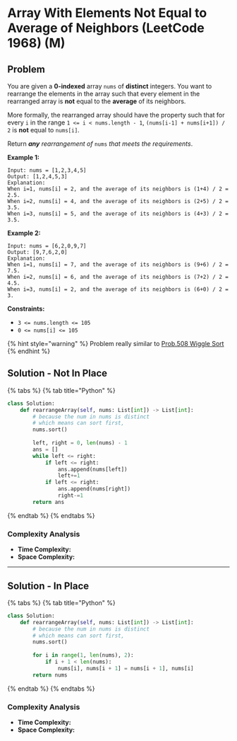 # Array With Elements Not Equal to Average of Neighbors (LeetCode 1968) (M)

## Problem&#x20;

You are given a **0-indexed** array `nums` of **distinct** integers. You want to rearrange the elements in the array such that every element in the rearranged array is **not** equal to the **average** of its neighbors.

More formally, the rearranged array should have the property such that for every `i` in the range `1 <= i < nums.length - 1`, `(nums[i-1] + nums[i+1]) / 2` is **not** equal to `nums[i]`.

Return _**any** rearrangement of_ `nums` _that meets the requirements_.

**Example 1:**

```
Input: nums = [1,2,3,4,5]
Output: [1,2,4,5,3]
Explanation:
When i=1, nums[i] = 2, and the average of its neighbors is (1+4) / 2 = 2.5.
When i=2, nums[i] = 4, and the average of its neighbors is (2+5) / 2 = 3.5.
When i=3, nums[i] = 5, and the average of its neighbors is (4+3) / 2 = 3.5.
```

**Example 2:**

```
Input: nums = [6,2,0,9,7]
Output: [9,7,6,2,0]
Explanation:
When i=1, nums[i] = 7, and the average of its neighbors is (9+6) / 2 = 7.5.
When i=2, nums[i] = 6, and the average of its neighbors is (7+2) / 2 = 4.5.
When i=3, nums[i] = 2, and the average of its neighbors is (6+0) / 2 = 3.
```

**Constraints:**

* `3 <= nums.length <= 105`
* `0 <= nums[i] <= 105`

{% hint style="warning" %}
Problem really similar to [Prob.508 Wiggle Sort](wiggle-sort-508-m.md)
{% endhint %}

## Solution - Not In Place

{% tabs %}
{% tab title="Python" %}
```python
class Solution:
    def rearrangeArray(self, nums: List[int]) -> List[int]:
        # because the num in nums is distinct
        # which means can sort first, 
        nums.sort()
        
        left, right = 0, len(nums) - 1
        ans = []
        while left <= right:
            if left <= right:
                ans.append(nums[left])
                left+=1
            if left <= right:
                ans.append(nums[right])
                right-=1
        return ans
```
{% endtab %}
{% endtabs %}

### Complexity Analysis

* **Time Complexity:**
* **Space Complexity:**

****

## Solution - In Place

{% tabs %}
{% tab title="Python" %}
```python
class Solution:
    def rearrangeArray(self, nums: List[int]) -> List[int]:
        # because the num in nums is distinct
        # which means can sort first, 
        nums.sort()
        
        for i in range(1, len(nums), 2):
            if i + 1 < len(nums):
                nums[i], nums[i + 1] = nums[i + 1], nums[i]
        return nums
```
{% endtab %}
{% endtabs %}

### Complexity Analysis

* **Time Complexity:**
* **Space Complexity:**
